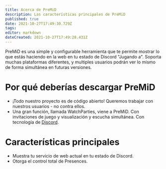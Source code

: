```yaml
---
title: Acerca de PreMiD
description: Las características principales de PreMiD
published: true
date: 2021-10-27T17:49:30.729Z
tags: 
editor: markdown
dateCreated: 2021-10-27T17:49:28.431Z
---
```


PreMiD es una simple y configurable herramienta que te permite mostrar lo que estás haciendo en la web en tu estado de Discord "Jugando a". Soporta muchas plataformas diferentes, y multiples usuarios podrán ver lo mismo de forma simultánea en futuras versiones.

# Por qué deberías descargar PreMiD
- ¡Todo nuestro proyecto es de código abierto! Queremos trabajar con nuestros usuarios - no contra ellos.
- Una gran función, llamada WatchParties, viene a PreMiD. Con invitaciones de juego y visualización y escucha simultánea. Con tecnología de [Discord](https://discordapp.com/).

# Características principales
- Muestra tu servicio de web actual en tu estado de Discord.
- Otorga el control total de Presences.